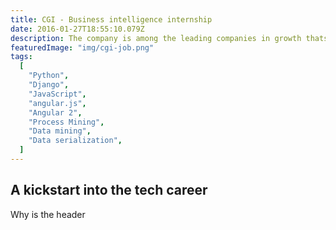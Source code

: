 ```yaml
---
title: CGI - Business intelligence internship
date: 2016-01-27T18:55:10.079Z
description: The company is among the leading companies in growth thats expanding rapidly and has many awards. While it was fun to work with all the talented people, there were also quite some technical challenges as well.
featuredImage: "img/cgi-job.png"
tags:
  [
    "Python",
    "Django",
    "JavaScript",
    "angular.js",
    "Angular 2",
    "Process Mining",
    "Data mining",
    "Data serialization",
  ]
---
```


## A kickstart into the tech career

Why is the header
